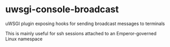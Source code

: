 uwsgi-console-broadcast
=======================

uWSGI plugin exposing hooks for sending broadcast messages to terminals

This is mainly useful for ssh sessions attached to an Emperor-governed Linux namespace
